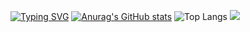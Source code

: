 <a href="https://git.io/typing-svg"><img src="https://readme-typing-svg.demolab.com?font=Fira+Code&pause=1000&random=false&width=435&lines=Every+little+makes." alt="Typing SVG" /></a>
[![Anurag's GitHub stats](https://github-readme-stats.vercel.app/api?username=Xie311)](https://github.com/anuraghazra/github-readme-stats)
![Top Langs](https://github-readme-stats.vercel.app/api/top-langs/?username=X311&layout=compact&theme=tokyonight)
![](https://github-readme-activity-graph.cyclic.app/graph?username=X311&theme=dracula)


